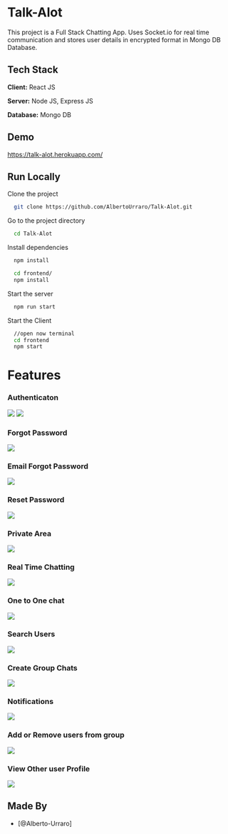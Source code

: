 # Talk-Alot

This project is a Full Stack Chatting App. Uses Socket.io for real time communication and stores user details in encrypted format in Mongo DB Database.

## Tech Stack

**Client:** React JS

**Server:** Node JS, Express JS

**Database:** Mongo DB

## Demo

https://talk-alot.herokuapp.com/

## Run Locally

Clone the project

```bash
  git clone https://github.com/AlbertoUrraro/Talk-Alot.git
```

Go to the project directory

```bash
  cd Talk-Alot
```

Install dependencies

```bash
  npm install
```

```bash
  cd frontend/
  npm install
```

Start the server

```bash
  npm run start
```

Start the Client

```bash
  //open now terminal
  cd frontend
  npm start
```

# Features

### Authenticaton

![](https://github.com/AlbertoUrraro/Talk-Alot/blob/main/Screenshot/Login.png)
![](https://github.com/AlbertoUrraro/Talk-Alot/blob/main/Screenshot/registrazione.png)

### Forgot Password

![](https://github.com/AlbertoUrraro/Talk-Alot/blob/main/Screenshot/PasswordDimenticata.png)

### Email Forgot Password

![](https://github.com/AlbertoUrraro/Talk-Alot/blob/main/Screenshot/Email.png)

### Reset Password

![](https://github.com/AlbertoUrraro/Talk-Alot/blob/main/Screenshot/ResetPassword.png)

### Private Area

![](https://github.com/AlbertoUrraro/Talk-Alot/blob/main/Screenshot/AreaPrivata.png)

### Real Time Chatting

![](https://github.com/AlbertoUrraro/Talk-Alot/blob/main/Screenshot/realTimechat.png)

### One to One chat

![](https://github.com/AlbertoUrraro/Talk-Alot/blob/main/Screenshot/Chat.png)

### Search Users

![](https://github.com/AlbertoUrraro/Talk-Alot/blob/main/Screenshot/CercaUtente.png)

### Create Group Chats

![](https://github.com/AlbertoUrraro/Talk-Alot/blob/main/Screenshot/ChatGruppo.png)

### Notifications

![](https://github.com/AlbertoUrraro/Talk-Alot/blob/main/Screenshot/Notifica.png)

### Add or Remove users from group

![](https://github.com/AlbertoUrraro/Talk-Alot/blob/main/Screenshot/add-remove-gruoup.png)

### View Other user Profile

![](https://github.com/AlbertoUrraro/Talk-Alot/blob/main/Screenshot/ProfiloUtenti.png)

## Made By

- [@Alberto-Urraro]
